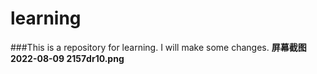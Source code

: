 # learning
###This is a repository for learning.
I will make some changes.
**屏幕截图 2022-08-09 2157dr10.png**
